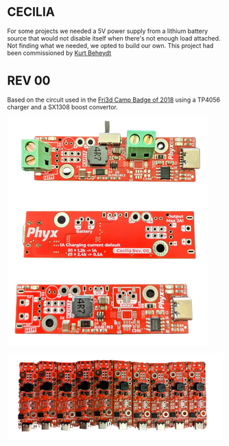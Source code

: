 # CECILIA
For some projects we needed a 5V power supply from a lithium battery source that would not disable itself when there's not enough load attached. Not finding what we needed, we opted to build our own.
This project had been commissioned by [Kurt Beheydt](https://github.com/kurtbeheydt)

# REV 00

Based on the circuit used in the [Fri3d Camp Badge of 2018](https://github.com/Fri3dCamp/badge/tree/master) using a TP4056 charger and a SX1308 boost convertor.

![PCBs assembled](media/CECILA_00_TOP-BOT.png)

![first batch arrived](media/CECILIA_00_x10.png)